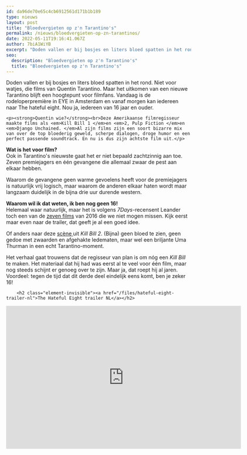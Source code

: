 ```yaml
---
id: da96de70e65c4cb6912561d171b1b189
type: nieuws
layout: post
title: "Bloedvergieten op z'n Tarantino's"
permalink: /nieuws/bloedvergieten-op-zn-tarantinos/
date: 2022-05-11T19:16:41.067Z
author: 7biA1WiYB
excerpt: "Doden vallen er bij bosjes en liters bloed spatten in het rond. Niet voor watjes, die films van Quentin Tarantino. Maar het uitkomen van een nieuwe Tarantino blijft een hoogtepunt voor filmfans. Vandaag is de rodeloperpremière in EYE in Amsterdam en vanaf morgen kan iedereen naar The hateful eight. Nou ja, iedereen van 16 jaar en ouder.  "
seo:
  description: "Bloedvergieten op z'n Tarantino's"
  title: "Bloedvergieten op z'n Tarantino's"
---
```

Doden vallen er bij bosjes en liters bloed spatten in het rond. Niet voor watjes, die films van Quentin Tarantino. Maar het uitkomen van een nieuwe Tarantino blijft een hoogtepunt voor filmfans. Vandaag is de rodeloperpremière in EYE in Amsterdam en vanaf morgen kan iedereen naar The hateful eight. Nou ja, iedereen van 16 jaar en ouder.  

    <p><strong>Quentin wie?</strong><br>Deze Amerikaanse filmregisseur maakte films als <em>Kill Bill 1 </em>en <em>2, Pulp Fiction </em>en <em>Django Unchained. </em>Al zijn films zijn een soort bizarre mix van over de top bloederig geweld, scherpe dialogen, droge humor en een perfect passende soundtrack. En nu is dus zijn achtste film uit.</p>
<p><strong>Wat is het voor film?</strong><br>Ook in Tarantino's nieuwste gaat het er niet bepaald zachtzinnig aan toe. Zeven premiejagers en één gevangene die allemaal zwaar de pest aan elkaar hebben. </p>
<p>Waarom de gevangene geen warme gevoelens heeft voor de premiejagers is natuurlijk vrij logisch, maar waarom de anderen elkaar haten wordt maar langzaam duidelijk in de bijna drie uur durende western.</p>
<p><strong>Waarom wil ik dat weten, ik ben nog geen 16!</strong><br>Helemaal waar natuurlijk, maar het is volgens <em>7Days-</em>recensent Leander toch een van de <a href="https://original.sevendays.nl/blog/de-7-films-die-je-niet-kunt-missen-2016">zeven films</a> van 2016 die we niet mogen missen. Kijk eerst maar even naar de trailer, dat geeft je al een goed idee.</p>
<p>Of anders naar deze <a href="https://www.youtube.com/watch?v=pohqGgEZf-s" target="_blank">scène </a>uit <em>Kill Bill 2</em>. (Bijna) geen bloed te zien, geen gedoe met zwaarden en afgehakte ledematen, maar wel een briljante Uma Thurman in een echt Tarantino-moment. </p>
<p>Het verhaal gaat trouwens dat de regisseur van plan is om nóg een <em>Kill Bill</em> te maken. Het materiaal dat hij had was eerst al te veel voor één film, maar nog steeds schijnt er genoeg over te zijn. Maar ja, dat roept hij al jaren. Voordeel: tegen de tijd dat dit derde deel eindelijk eens komt, ben je zeker 16!</p>
<p><div class="media media-element-container media-default"><div id="file-14934" class="file file-video file-video-youtube">

        <h2 class="element-invisible"><a href="/files/hateful-eight-trailer-nl">The Hateful Eight trailer NL</a></h2>
    
  
  <div class="content">
    <div class="media-youtube-video media-element file-default media-youtube-1">
  <iframe class="media-youtube-player" width="640" height="390" title="The Hateful Eight trailer NL" src="https://www.youtube.com/embed/_zVw1fWO6Yc?wmode=opaque&controls=" name="The Hateful Eight trailer NL" frameborder="0" allowfullscreen="">Video van The Hateful Eight trailer NL</iframe>
</div>
  </div>

  
</div>
</div>  
